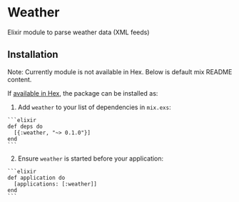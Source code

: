 # Weather

Elixir module to parse weather data (XML feeds)


## Installation

Note: Currently module is not available in Hex. Below is default mix README content.


If [available in Hex](https://hex.pm/docs/publish), the package can be installed as:

  1. Add `weather` to your list of dependencies in `mix.exs`:

    ```elixir
    def deps do
      [{:weather, "~> 0.1.0"}]
    end
    ```

  2. Ensure `weather` is started before your application:

    ```elixir
    def application do
      [applications: [:weather]]
    end
    ```

